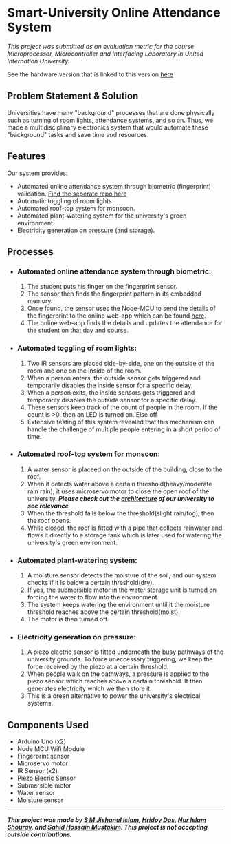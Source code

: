 # Smart-University Online Attendance System

*This project was submitted as an evaluation metric for the course Microprocessor, Microcontroller and Interfacing Laboratory in United Internation University.*

See the hardware version that is linked to this version [here](https://github.com/S-M-J-I/Smart-University) 

## Problem Statement & Solution

Universities have many "background" processes that are done physically such as turning of room lights, attendance systems, and so on. Thus, we made a multidisciplinary electronics system that would automate these "background" tasks and save time and resources.

## Features

Our system provides:
- Automated online attendance system through biometric (fingerprint) validation. [Find the seperate repo here](https://github.com/S-M-J-I/Smart-University-Attendance)
- Automatic toggling of room lights
- Automated roof-top system for monsoon.
- Automated plant-watering system for the university's green environment.
- Electricity generation on pressure (and storage).

## Processes


- ### Automated online attendance system through biometric:
  1. The student puts his finger on the fingerprint sensor.
  2. The sensor then finds the fingerprint pattern in its embedded memory.
  3. Once found, the sensor uses the Node-MCU to send the details of the fingerprint to the online web-app which can be found [here](https://github.com/S-M-J-I/Smart-University-Attendance).
  4. The online web-app finds the details and updates the attendance for the student on that day and course.

- ### Automated toggling of room lights:
  1. Two IR sensors are placed side-by-side, one on the outside of the room and one on the inside of the room.
  2. When a person enters, the outside sensor gets triggered and temporarily disables the inside sensor for a specific delay.
  3. When a person exits, the inside sensors gets triggered and temporarily disables the outside sensor for a specific delay.
  4. These sensors keep track of the count of people in the room. If the count is >0, then an LED is turned on. Else off
  5. Extensive testing of this system revealed that this mechanism can handle the challenge of multiple people entering in a short period of time.

- ### Automated roof-top system for monsoon:
  1. A water sensor is placeed on the outside of the building, close to the roof.
  2. When it detects water above a certain threshold(heavy/moderate rain rain), it uses microservo motor to close the open roof of the university. ***Please check out the [architecture](https://fastly.4sqi.net/img/general/600x600/596420105_qk4NT9Gfls3xSQSctlZ8t6v6_9w_Saf2Z8poQh8IE4U.jpg) of our university to see relevance***
  3. When the threshold falls below the threshold(slight rain/fog), then the roof opens.
  4. While closed, the roof is fitted with a pipe that collects rainwater and flows it directly to a storage tank which is later used for watering the university's green environment.
  
- ### Automated plant-watering system:
  1. A moisture sensor detects the moisture of the soil, and our system checks if it is below a certain threshold(dry).
  2. If yes, the submersible motor in the water storage unit is turned on forcing the water to flow into the environment.
  3. The system keeps watering the environment until it the moisture threshold reaches above the certain threshold(moist).
  4. The motor is then turned off.

- ### Electricity generation on pressure:
  1. A piezo electric sensor is fitted underneath the busy pathways of the university grounds. To force uneccessary triggering, we keep the force received by the piezo at a certain threshold.
  2. When people walk on the pathways, a pressure is applied to the piezo sensor which reaches above a certain threshold. It then generates electricity which we then store it.
  3. This is a green alternative to power the university's electrical systems.

## Components Used

- Arduino Uno (x2)
- Node MCU Wifi Module
- Fingerprint sensor
- Microservo motor
- IR Sensor (x2)
- Piezo Elecric Sensor
- Submersible motor
- Water sensor
- Moisture sensor

<hr>


***This project was made by [S M Jishanul Islam](https://github.com/S-M-J-I/), [Hridoy Das](https://github.com/hridoy1000), [Nur Islam Shourav](https://github.com/NI-Shourav), and [Sahid Hossain Mustakim](https://github.com/sratul35). This project is not accepting outside contributions.***
